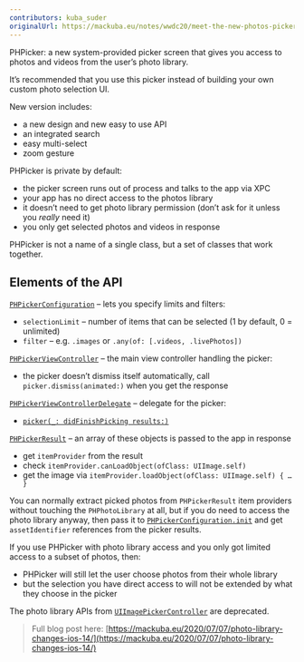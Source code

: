 ```yaml
---
contributors: kuba_suder
originalUrl: https://mackuba.eu/notes/wwdc20/meet-the-new-photos-picker/
---
```


PHPicker: a new system-provided picker screen that gives you access to photos and videos from the user’s photo library.

It’s recommended that you use this picker instead of building your own custom photo selection UI.

New version includes:

- a new design and new easy to use API
- an integrated search
- easy multi-select
- zoom gesture

PHPicker is private by default:

- the picker screen runs out of process and talks to the app via XPC
- your app has no direct access to the photos library
- it doesn’t need to get photo library permission (don’t ask for it unless you *really* need it)
- you only get selected photos and videos in response

PHPicker is not a name of a single class, but a set of classes that work together.


## Elements of the API

[`PHPickerConfiguration`](https://developer.apple.com/documentation/photokit/phpickerconfiguration) – lets you specify limits and filters:

- `selectionLimit` – number of items that can be selected (1 by default, 0 = unlimited)
- `filter` – e.g. `.images` or `.any(of: [.videos, .livePhotos])`

[`PHPickerViewController`](https://developer.apple.com/documentation/photokit/phpickerviewcontroller) – the main view controller handling the picker:

- the picker doesn’t dismiss itself automatically, call `picker.dismiss(animated:)` when you get the response

[`PHPickerViewControllerDelegate`](https://developer.apple.com/documentation/photokit/phpickerviewcontrollerdelegate) – delegate for the picker:

- [`picker(_: didFinishPicking results:)`](https://developer.apple.com/documentation/photokit/phpickerviewcontrollerdelegate/3606609-picker)

[`PHPickerResult`](https://developer.apple.com/documentation/photokit/phpickerresult) – an array of these objects is passed to the app in response

- get `itemProvider` from the result
- check `itemProvider.canLoadObject(ofClass: UIImage.self)`
- get the image via `itemProvider.loadObject(ofClass: UIImage.self) { … }`

You can normally extract picked photos from `PHPickerResult` item providers without touching the `PHPhotoLibrary` at all, but if you do need to access the photo library anyway, then pass it to [`PHPickerConfiguration.init`](https://developer.apple.com/documentation/photokit/phpickerconfiguration/3616114-init) and get `assetIdentifier` references from the picker results.

If you use PHPicker with photo library access and you only got limited access to a subset of photos, then:

- PHPicker will still let the user choose photos from their whole library
- but the selection you have direct access to will not be extended by what they choose in the picker

The photo library APIs from [`UIImagePickerController`](https://developer.apple.com/documentation/uikit/uiimagepickercontroller) are deprecated.

> Full blog post here: [https://mackuba.eu/2020/07/07/photo-library-changes-ios-14/](https://mackuba.eu/2020/07/07/photo-library-changes-ios-14/)
